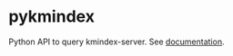 # pykmindex

Python API to query kmindex-server. See [documentation](https://tlemane.github.io/kmindex/python-api/).
